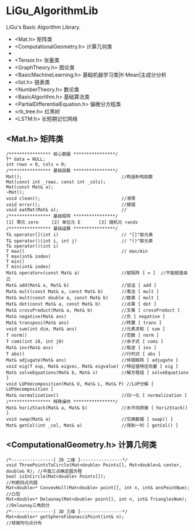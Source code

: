 # LiGu_AlgorithmLib
LiGu's Basic Algorithm Library.  
* <Mat.h>                   矩阵类  
* <ComputationalGeometry.h> 计算几何类  
*   
* <Tensor.h>                张量类  
* <GraphTheory.h>           图论类 
* <BasicMachineLearning.h>  基础机器学习类|K-Mean|主成分分析 
* <list.h>                  链表类  
* <NumberTheory.h>          数论类
* <BasicAlgorithm.h>        基础算法类  
* <PartialDifferentialEquation.h>   偏微分方程类  
* <rb_tree.h>               红黑树  
* <LSTM.h>                  长短期记忆网络  

## <Mat.h> 矩阵类  
```
/**************** 核心数据 ****************/
T* data = NULL;
int rows = 0, cols = 0;
/**************** 基础函数 ****************/
Mat();                                      //构造析构函数  
Mat(const int _rows, const int _cols);  
Mat(const Mat& a);  
~Mat();
void clean();                               //清零  
void error();                               //报错  
void eatMat(Mat& a);                        //
/**************** 基础矩阵 ****************/  
[1] 零元 zero		[2] 单位元 E		[3] 随机元 rands  
/**************** 基础运算 ****************/  
T& operator[](int i)                        // "[]"取元素  
T& operator()(int i, int j)                 // "()"取元素  
T& operator()(int i) 
T max()                                     // max/min 
T max(int& index) 
T min()  
T min(int& index)  
Mat& operator=(const Mat& a)                //赋矩阵 [ = ]  //不能赋值自己
Mat& add(Mat& a, Mat& b)                    //加法 [ add ]
Mat& mult(const Mat& a, const Mat& b)       //乘法 [ mult ]
Mat& mult(const double a, const Mat& b)     //数乘 [ mult ]
Mat& dot(const Mat& a, const Mat& b)        //点乘 [ dot ]
Mat& crossProduct(Mat& a, Mat& b)           //叉乘 [ crossProduct ]
Mat& negative(Mat& ans)                     //负 [ negative ]
Mat& transposi(Mat& ans)                    //转置 [ trans ]
void sum(int dim, Mat& ans)                 //元素求和 [ sum ]
T norm()                                    //范数 [ norm ]
T comi(int i0, int j0)                      //余子式 [ comi ]
Mat& inv(Mat& ans)                          //取逆 [ inv ]
T abs()                                     //行列式 [ abs ]
Mat& adjugate(Mat& ans)                     //伴随矩阵 [ adjugate ]
void eig(T esp, Mat& eigvec, Mat& eigvalue) //特征值特征向量 [ eig ]
Mat& solveEquations(Mat& b, Mat& x)         //解方程组 [ solveEquations ]
void LUPdecomposition(Mat& U, Mat& L, Mat& P) //LUP分解 [ LUPdecomposition ]
Mat& normalization()                        //归一化 [ normalization ]
/**************** 特殊操作 ****************/  
Mat& horizStack(Mat& a, Mat& b)             //水平向拼接 [ horizStack() ]
void swap(Mat& a)                           //交换数据 [ swap() ]
Mat& getCol(int _col, Mat& a)               //得到一列 [ getCol() ]
```

## <ComputationalGeometry.h> 计算几何类
```
/*----------------[ 2D 二维 ]----------------*/
void ThreePointsToCircle(Mat<double> Points[], Mat<double>& center, double& R); //平面三点确定圆方程
bool isInCircle(Mat<double> Points[]);                                          //判断四点共圆
Mat<double>* ConvexHull(Mat<double> point[], int n, int& ansPointNum);          //凸包
Mat<double>* Delaunay(Mat<double> point[], int n, int& TrianglesNum);           //Delaunay三角剖分
/*----------------[ 3D 三维 ]----------------*/
Mat<double>* getSphereFibonacciPoint(int& n);                                   //球面均匀点分布
```